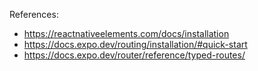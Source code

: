 References:

- https://reactnativeelements.com/docs/installation
- https://docs.expo.dev/routing/installation/#quick-start
- https://docs.expo.dev/router/reference/typed-routes/
